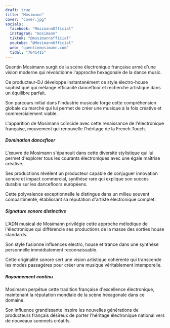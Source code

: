 ```yaml
---
draft: true
title: "Mosimann"
cover: "cover.jpg"
socials:
  facebook: "MosimannOfficial"
  instagram: "mosimann"
  tiktok: "@mosimannofficial"
  youtube: "@MosimannOfficial"
  web: "quentinmosimann.com"
  tidal: "7641415"
---
```


Quentin Mosimann surgit de la scène électronique française armé d'une vision moderne qui révolutionne l'approche
hexagonale de la dance music.

Ce producteur-DJ développe instantanément ce style électro-house sophistiqué qui mélange efficacité dancefloor et
recherche artistique dans un équilibre parfait.

Son parcours initial dans l'industrie musicale forge cette compréhension globale du marché qui lui permet de créer une
musique à la fois créative et commercialement viable.

L'apparition de Mosimann coïncide avec cette renaissance de l'électronique française, mouvement qui renouvelle
l'héritage de la French Touch.

##### Domination dancefloor

L'œuvre de Mosimann s'épanouit dans cette diversité stylistique qui lui permet d'explorer tous les courants
électroniques avec une égale maîtrise créative.

Ses productions révèlent un producteur capable de conjuguer innovation sonore et impact commercial, synthèse rare qui
explique son succès durable sur les dancefloors européens.

Cette polyvalence exceptionnelle le distingue dans un milieu souvent compartimenté, établissant sa réputation d'artiste
électronique complet.

##### Signature sonore distinctive

L'ADN musical de Mosimann privilégie cette approche mélodique de l'électronique qui différencie ses productions de la
masse des sorties house standards.

Son style fusionne influences electro, house et trance dans une synthèse personnelle immédiatement reconnaissable.

Cette originalité sonore sert une vision artistique cohérente qui transcende les modes passagères pour créer une musique
véritablement intemporelle.

##### Rayonnement continu

Mosimann perpétue cette tradition française d'excellence électronique, maintenant la réputation mondiale de la scène
hexagonale dans ce domaine.

Son influence grandissante inspire les nouvelles générations de producteurs français désireux de porter l'héritage
électronique national vers de nouveaux sommets créatifs.
